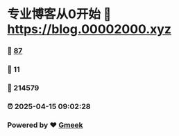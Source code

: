 # 专业博客从0开始 :link: https://blog.00002000.xyz 
### :page_facing_up: [87](https://blog.00002000.xyz/tag.html) 
### :speech_balloon: 11 
### :hibiscus: 214579 
### :alarm_clock: 2025-04-15 09:02:28 
### Powered by :heart: [Gmeek](https://github.com/Meekdai/Gmeek)
